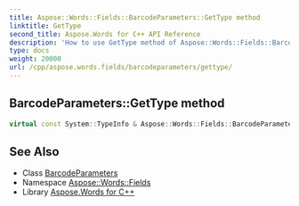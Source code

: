 ```yaml
---
title: Aspose::Words::Fields::BarcodeParameters::GetType method
linktitle: GetType
second_title: Aspose.Words for C++ API Reference
description: 'How to use GetType method of Aspose::Words::Fields::BarcodeParameters class in C++.'
type: docs
weight: 20000
url: /cpp/aspose.words.fields/barcodeparameters/gettype/
---
```

## BarcodeParameters::GetType method




```cpp
virtual const System::TypeInfo & Aspose::Words::Fields::BarcodeParameters::GetType() const override
```

## See Also

* Class [BarcodeParameters](../)
* Namespace [Aspose::Words::Fields](../../)
* Library [Aspose.Words for C++](../../../)
